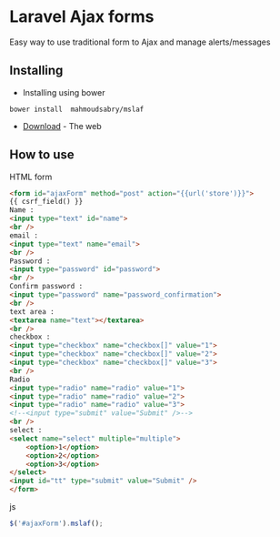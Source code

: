 # Laravel Ajax forms
Easy way to use traditional form to Ajax and manage alerts/messages
## Installing
* Installing using bower
```
bower install  mahmoudsabry/mslaf
```

* [Download](https://www.yahoo.com) - The web

## How to use
HTML form
``` html
<form id="ajaxForm" method="post" action="{{url('store')}}">
{{ csrf_field() }}
Name : 
<input type="text" id="name">
<br />
email : 
<input type="text" name="email">
<br />
Password : 
<input type="password" id="password">
<br />
Confirm password : 
<input type="password" name="password_confirmation">
<br />
text area : 
<textarea name="text"></textarea>
<br />
checkbox : 
<input type="checkbox" name="checkbox[]" value="1">
<input type="checkbox" name="checkbox[]" value="2">
<input type="checkbox" name="checkbox[]" value="3">
<br />
Radio
<input type="radio" name="radio" value="1">
<input type="radio" name="radio" value="2">
<input type="radio" name="radio" value="3">
<!--<input type="submit" value="Submit" />-->
<br />
select : 
<select name="select" multiple="multiple">
    <option>1</option>
    <option>2</option>
    <option>3</option>
</select>
<input id="tt" type="submit" value="Submit" />
</form>
```
js
```javascript
$('#ajaxForm').mslaf();
```

